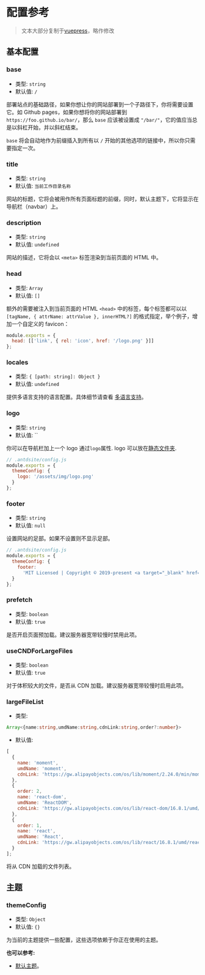 # 配置参考

> 文本大部分复制于[vuepress](https://vuepress.vuejs.org/zh/config/)，略作修改

## 基本配置

### base

- 类型: `string`
- 默认值: `/`

部署站点的基础路径，如果你想让你的网站部署到一个子路径下，你将需要设置它。如 Github pages，如果你想将你的网站部署到 `https://foo.github.io/bar/`，那么 `base` 应该被设置成 `"/bar/"`，它的值应当总是以斜杠开始，并以斜杠结束。

`base` 将会自动地作为前缀插入到所有以 `/` 开始的其他选项的链接中，所以你只需要指定一次。

### title

- 类型: `string`
- 默认值: `当前工作目录名称`

网站的标题，它将会被用作所有页面标题的前缀，同时，默认主题下，它将显示在导航栏（navbar）上。

### description

- 类型: `string`
- 默认值: `undefined`

网站的描述，它将会以 `<meta>` 标签渲染到当前页面的 HTML 中。

### head

- 类型: `Array`
- 默认值: `[]`

额外的需要被注入到当前页面的 HTML `<head>` 中的标签，每个标签都可以以 `[tagName, { attrName: attrValue }, innerHTML?]` 的格式指定，举个例子，增加一个自定义的 favicon：

```js
module.exports = {
  head: [['link', { rel: 'icon', href: '/logo.png' }]]
};
```

### locales

- 类型: `{ [path: string]: Object }`
- 默认值: `undefined`

提供多语言支持的语言配置。具体细节请查看 [多语言支持](../guide/i18n)。

### logo

- 类型: `string`
- 默认值: ``

你可以在导航栏加上一个 logo 通过`logo`属性. logo 可以放在[静态文件夹](https://www.gatsbyjs.org/docs/static-folder/).

```js
// .antdsite/config.js
module.exports = {
  themeConfig: {
    logo: '/assets/img/logo.png'
  }
};
```

### footer

- 类型: `string`
- 默认值: `null`

设置网站的足部。如果不设置则不显示足部。

```js
// .antdsite/config.js
module.exports = {
  themeConfig: {
    footer:
      'MIT Licensed | Copyright © 2019-present <a target="_blank" href="https://github.com/wangyi7099">Yi(Yves) Wang</a>'
  }
};
```

### prefetch

- 类型: `boolean`
- 默认值: `true`

是否开启页面预加载。建议服务器宽带较慢时禁用此项。

### useCNDForLargeFiles

- 类型: `boolean`
- 默认值: `true`

对于体积较大的文件，是否从 CDN 加载。建议服务器宽带较慢时启用此项。

### largeFileList

- 类型:

```ts
Array<{name:string,umdName:string,cdnLink:string,order?:number}>
```

- 默认值:

```js
[
  {
    name: 'moment',
    umdName: 'moment',
    cdnLink: 'https://gw.alipayobjects.com/os/lib/moment/2.24.0/min/moment.min.js'
  },
  {
    order: 2,
    name: 'react-dom',
    umdName: 'ReactDOM',
    cdnLink: 'https://gw.alipayobjects.com/os/lib/react-dom/16.8.1/umd/react-dom.production.min.js'
  },
  {
    order: 1,
    name: 'react',
    umdName: 'React',
    cdnLink: 'https://gw.alipayobjects.com/os/lib/react/16.8.1/umd/react.production.min.js'
  }
];
```

将从 CDN 加载的文件列表。

## 主题

### themeConfig

- 类型: `Object`
- 默认值: `{}`

为当前的主题提供一些配置，这些选项依赖于你正在使用的主题。

**也可以参考:**

- [默认主题](../default-theme-config/)。
